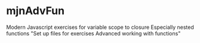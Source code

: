 # mjnAdvFun
Modern Javascript exercises for variable scope to closure Especially nested functions
"Set up files for exercises Advanced working with functions"

